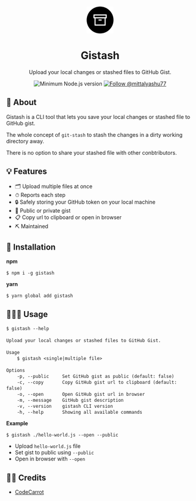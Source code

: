 <p align="center">
		<img src="./images/gistash-logo.png" alt="Gistash" height="72" />
</p>
<h1 align="center">
	Gistash
</h1>

<p align="center">
	Upload your local changes or stashed files to GitHub Gist.
</p>

<p align="center">
	<img src="https://badgen.net/badge/node/%3E=10/green" alt="Minimum Node.js version" />
	<a href="https://twitter.com/intent/follow?screen_name=mittalyashu77">
		<img src="https://img.shields.io/twitter/follow/mittalyashu77.svg?label=Follow%20@mittalyashu77" alt="Follow @mittalyashu77" />
	</a>
</p>

## 🧐 About

Gistash is a CLI tool that lets you save your local changes or stashed file to GitHub gist.

The whole concept of `git-stash` to stash the changes in a dirty working directory away.

There is no option to share your stashed file with other conbtributors.

## 💡 Features

* 🗂 Upload multiple files at once
* ⏱ Reports each step
* 🔒 Safely storing your GitHub token on your local machine
* 👀 Public or private gist
* 📋 Copy url to clipboard or open in browser
* ⛏ Maintained

## 🔰 Installation

**npm**

```
$ npm i -g gistash
```

**yarn**

```
$ yarn global add gistash
```

## 🚶🏻‍♂️ Usage

```
$ gistash --help

Upload your local changes or stashed files to GitHub Gist.

Usage
	$ gistash <single|multiple file>

Options
	-p, --public     Set GitHub gist as public (default: false)
	-c, --copy       Copy GitHub gist url to clipboard (default: false)
	-o, --open       Open GitHub gist url in browser
	-m, --message    GitHub gist description
	-v, --version    gistash CLI version
	-h, --help       Showing all available commands
```

**Example**

```
$ gistash ./hello-world.js --open --public
```

* Upload `hello-world.js` file
* Set gist to public using `--public`
* Open in browser with `--open`

## 🙏🏻 Credits

- [CodeCarrot](https://www.codecarrot.net/)